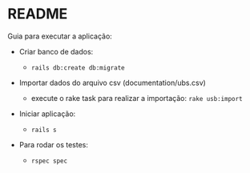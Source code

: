 # README

Guia para executar a aplicação:

* Criar banco de dados:
  - ```rails db:create db:migrate ```


* Importar dados do arquivo csv (documentation/ubs.csv)
  - execute o rake task para realizar a importação:
  ```rake usb:import```


* Iniciar aplicação:
  - ```rails s```


* Para rodar os testes:
  - ```rspec spec```
